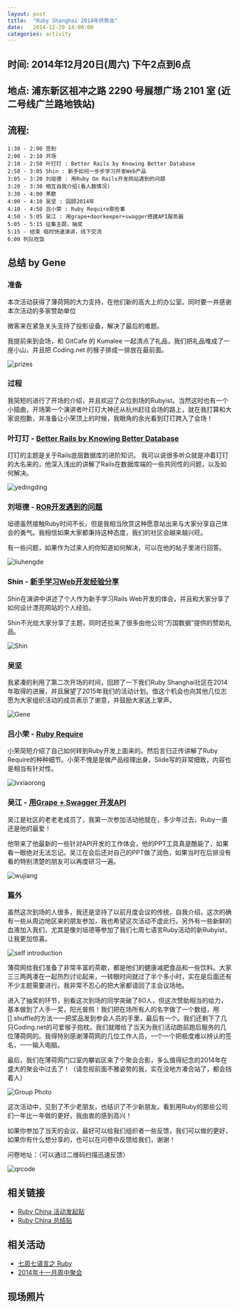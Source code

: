 ```yaml
---
layout: post
title:  "Ruby Shanghai 2014年终聚会"
date:   2014-12-20 14:00:00
categories: activity
---
```


## 时间: 2014年12月20日(周六) 下午2点到6点

## 地点: 浦东新区祖冲之路 2290 号展想广场 2101 室 (近二号线广兰路地铁站)

## 流程:

    1:30 - 2:00 签到
    2:00 - 2:10 开场
    2:10 - 2:50 叶玎玎 : Better Rails by Knowing Better Database
    2:50 - 3:05 Shin : 新手如何一步步学习开发Web产品
    3:05 - 3:20 刘垣德 : 用Ruby On Rails开发网站遇到的问题
    3:20 - 3:30 相互自我介绍(看人数情况)
    3:30 - 4:00 茶歇
    4:00 - 4:10 吴坚 : 回顾2014年 
    4:10 - 4:50 吕小荣 : Ruby Require那些事
    4:50 - 5:05 吴江 : 用grape+doorkeeper+swagger搭建API服务器
    5:05 - 5:15 征集主题，抽奖
    5:15 - 结束 临时快速演讲，线下交流
    6:00 列队吃饭


## 总结 by Gene

### 准备

本次活动获得了薄荷网的大力支持，在他们新的高大上的办公室。同时要一并感谢本次活动的多家赞助单位

微客来在紧急关头支持了投影设备，解决了最后的难题。

我提前来到会场，和 GitCafe 的 Kumalee 一起清点了礼品，我们把礼品堆成了一座小山，并且把 Coding.net 的猴子排成一排放在最前面。

![prizes][prizes]

### 过程

我简短的进行了开场的介绍，并且欢迎了众位到场的Rubyist。当然这时也有一个小插曲，开场第一个演讲者叶玎玎大神还从杭州赶往会场的路上，就在我打算和大家说抱歉，并准备让小荣顶上的时候，我眼角的余光看到玎玎跨入了会场！

### 叶玎玎 - [Better Rails by Knowing Better Database][Better Rails by Knowing Better Database]

玎玎的主题是关于Rails底层数据库的进阶知识。 
我可以说很多听众就是冲着玎玎的大名来的，他深入浅出的讲解了Rails在数据库端的一些共同性的问题，以及如何解决。

![yedingding][yedingding]

### 刘垣德 - [ROR开发遇到的问题][ROR开发遇到的问题]

垣德虽然接触Ruby时间不长，但是我相当欣赏这种愿意站出来与大家分享自己体会的勇气。我相信如果大家都秉持这种态度，我们的社区会越来越兴旺。

有一些问题，如果作为过来人的你知道如何解决，可以在他的帖子里进行回答。

![liuhengde][liuhengde]

### Shin - [新手学习Web开发经验分享][新手学习Web开发经验分享]

Shin在演讲中讲述了个人作为新手学习Rails Web开发的体会，并且和大家分享了如何设计漂亮网站的个人经验。

Shin不光给大家分享了主题，同时还拉来了很多由他公司“万国数据”提供的赞助礼品。

![Shin][shin]

### 吴坚

我紧凑的利用了第二次开场的时间，回顾了一下我们Ruby Shanghai社区在2014年取得的进展，并且展望了2015年我们的活动计划。借这个机会也向其他几位志愿为大家组织活动的成员表示了谢意，并鼓励大家送上掌声。

![Gene][gene]

### 吕小荣 - [Ruby Require][Ruby Require]

小荣简短介绍了自己如何转到Ruby开发上面来的。然后言归正传讲解了Ruby Require的种种细节。小荣不愧是是做产品经理出身，Slide写的非常细致，内容也是相当有针对性。

![lvxiaorong][lvxiaorong]

### 吴江 - [用Grape + Swagger 开发API][用Grape + Swagger 开发API]

吴江是社区的老老老成员了，我第一次参加活动他就在，多少年过去，Ruby一直还是他的最爱！

他带来了他最新的一些针对API开发的工作体会，他的PPT工具真是酷毙了，如果看一眼绝对无法忘记。吴江在会后还对自己的PPT做了润色，如果当时在后排没有看的特别清楚的朋友可以再度研习一遍。

![wujiang][wujiang]

### 篇外

虽然这次到场的人很多，我还是坚持了以前月度会议的传统，自我介绍，这次的确有一些从周边地区来的朋友参加，我也希望这次活动不虚此行。另外有一些新鲜的血液加入我们，尤其是像刘垣德等参加了我们七周七语言Ruby活动的新Rubyist，让我更加惊喜。

![self introduction][self introduction]

薄荷网给我们准备了非常丰富的茶歇，都是他们的健康减肥食品和一些饮料。大家三三两两凑在一起热烈讨论起来，一转眼时间就过了半个多小时，实在是后面还有不少主题需要进行。我非常不忍心的把大家都请回了主会议场地。

进入了抽奖的环节，别看这次到场的同学突破了80人，但这次赞助相当的给力，基本做到了人手一奖，阳光普照！我们把在场所有人的名字做了一个数组，用 [].shuffle的方法一一把奖品发到参会人员的手里，最后有一个。我们还剩下了几只Coding.net的可爱猴子抱枕，我们就赠给了当天为我们活动跑前跑后服务的几位薄荷网的。我得特别感谢薄荷网的几位工作人员，一个一个把极度难以辨认的签名，一一输入电脑。

最后，我们在薄荷网门口室内攀岩区来了个聚会合影，多么值得纪念的2014年在盛大的聚会中过去了！（请忽视前面不雅姿势的我，实在没地方凑合站了，都会挡着人）

![Group Photo][group photo]

这次活动中，见到了不少老朋友，也结识了不少新朋友。看到用Ruby的那些公司们一年比一年做的更好，我由衷的感到高兴！

如果你参加了当天的会议，最好可以给我们组织者一些反馈，我们可以做的更好，如果你有什么想分享的，也可以在问卷中反馈给我们，谢谢！

问卷地址：（可以通过二维码扫描迅速反馈）

![qrcode][qrcode]


## 相关链接

- [Ruby China 活动发起贴][begin topic on ruby china]
- [Ruby China 总结贴][end topic on ruby china]


## 相关活动

- [七周七语言之 Ruby][seven-languages-in-seven-weeks-ruby]
- [2014年十一月周中聚会][nov2014]


## 现场照片

<div id="galleria" style="height: 400px">
  <img src="http://shruby.u.qiniudn.com/20141220_RubyShanghai_2014Party_1.jpg?imageView/0/w/700" alt="">
  <img src="http://shruby.u.qiniudn.com/20141220_RubyShanghai_2014Party_2.jpg?imageView/0/w/700" alt="">
  <img src="http://shruby.u.qiniudn.com/20141220_RubyShanghai_2014Party_3.jpg?imageView/0/w/700" alt="">
  <img src="http://shruby.u.qiniudn.com/20141220_RubyShanghai_2014Party_4.jpg?imageView/0/w/700" alt="">
  <img src="http://shruby.u.qiniudn.com/20141220_RubyShanghai_2014Party_5.jpg?imageView/0/w/700" alt="">
  <img src="http://shruby.u.qiniudn.com/20141220_RubyShanghai_2014Party_6.jpg?imageView/0/w/700" alt="">
  <img src="http://shruby.u.qiniudn.com/20141220_RubyShanghai_2014Party_7.jpg?imageView/0/w/700" alt="">
  <img src="http://shruby.u.qiniudn.com/20141220_RubyShanghai_2014Party_8.jpg?imageView/0/w/700" alt="">
  <img src="http://shruby.u.qiniudn.com/20141220_RubyShanghai_2014Party_9.jpg?imageView/0/w/700" alt="">
  <img src="http://shruby.u.qiniudn.com/20141220_RubyShanghai_2014Party_10.jpg?imageView/0/w/700" alt="">
  <img src="http://shruby.u.qiniudn.com/20141220_RubyShanghai_2014Party_11.jpg?imageView/0/w/700" alt="">
  <img src="http://shruby.u.qiniudn.com/20141220_RubyShanghai_2014Party_12.jpg?imageView/0/w/700" alt="">
  <img src="http://shruby.u.qiniudn.com/20141220_RubyShanghai_2014Party_13.jpg?imageView/0/w/700" alt="">
  <img src="http://shruby.u.qiniudn.com/20141220_RubyShanghai_2014Party_14.jpg?imageView/0/w/700" alt="">
  <img src="http://shruby.u.qiniudn.com/20141220_RubyShanghai_2014Party_15.jpg?imageView/0/w/700" alt="">
  <img src="http://shruby.u.qiniudn.com/20141220_RubyShanghai_2014Party_16.jpg?imageView/0/w/700" alt="">
  <img src="http://shruby.u.qiniudn.com/20141220_RubyShanghai_2014Party_18.jpg?imageView/0/w/700" alt="">
  <img src="http://shruby.u.qiniudn.com/20141220_RubyShanghai_2014Party_19.jpg?imageView/0/w/700" alt="">
  <img src="http://shruby.u.qiniudn.com/20141220_RubyShanghai_2014Party_20.jpg?imageView/0/w/700" alt="">
  <img src="http://shruby.u.qiniudn.com/20141220_RubyShanghai_2014Party_39.jpg?imageView/0/w/700" alt="">
</div>
<!-- START: galleria -->
<script type="text/javascript">
  Galleria.loadTheme('/assets/galleria/themes/classic/galleria.classic.min.js');
  Galleria.run('#galleria');
</script>
<!-- END: galleria -->


<!-- PPT Sharing Link -->
[Better Rails by Knowing Better Database]: https://speakerdeck.com/sishen/better-rails-by-knowing-better-database
[ROR开发遇到的问题]: https://ruby-china.org/topics/23517
[新手学习Web开发经验分享]: https://speakerdeck.com/genewoo/xin-shou-xue-xi-webkai-fa-jing-yan-fen-xiang
[Ruby Require]: https://speakerdeck.com/genewoo/ruby-require
[用Grape + Swagger 开发API]: https://speakerdeck.com/genewoo/api-documentation-with-swagger-ui

<!-- Photos -->
[prizes]: http://shruby.u.qiniudn.com/20141220_RubyShanghai_2014Party_gene_1.jpeg
<!--[yedingding]: http://shruby.u.qiniudn.com/20141220_RubyShanghai_2014Party_gene_6.jpeg-->
[yedingding]: http://shruby.u.qiniudn.com/20141220_RubyShanghai_2014Party_7.jpg
[liuhengde]: http://shruby.u.qiniudn.com/20141220_RubyShanghai_2014Party_9.jpg
<!--[shin]: http://shruby.u.qiniudn.com/20141220_RubyShanghai_2014Party_gene_3.jpeg-->
[shin]: http://shruby.u.qiniudn.com/20141220_RubyShanghai_2014Party_8.jpg
<!--[gene]: http://shruby.u.qiniudn.com/20141220_RubyShanghai_2014Party_gene_5.jpeg-->
[gene]: http://shruby.u.qiniudn.com/20141220_RubyShanghai_2014Party_18.jpg
<!--[lvxiaorong]: http://shruby.u.qiniudn.com/20141220_RubyShanghai_2014Party_gene_4.jpeg-->
[lvxiaorong]: http://shruby.u.qiniudn.com/20141220_RubyShanghai_2014Party_19.jpg
[wujiang]: http://shruby.u.qiniudn.com/20141220_RubyShanghai_2014Party_gene_2.jpeg
[self introduction]: http://shruby.u.qiniudn.com/20141220_RubyShanghai_2014Party_15.jpg
[group photo]: http://shruby.u.qiniudn.com/20141220_RubyShanghai_2014Party_1.jpg
[qrcode]: http://shruby.u.qiniudn.com/20141220_RubyShanghai_2014Party_gene_qrcode.png

<!-- Links -->
[begin topic on ruby china]: https://ruby-china.org/topics/22798 
[end topic on ruby china]: https://ruby-china.org/topics/23663
[seven-languages-in-seven-weeks-ruby]: http://shruby.github.io/activity/2014/08/16/seven-languages-in-seven-weeks-ruby.html
[nov2014]: http://shruby.github.io/monthly/callup/2014/11/11/call-2014-nov-weekday.html


